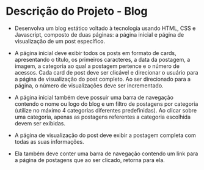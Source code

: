 <h1>Descrição do Projeto - Blog</h1>


- Desenvolva um blog estático voltado à tecnologia usando HTML, CSS e Javascript, composto de duas páginas: a página inicial e página de visualização de um post específico. 

- A página inicial deve exibir todos os posts em formato de cards, apresentando o título, os primeiros caracteres, a data da postagem, a imagem, a categoria ao qual a postagem pertence e o número de acessos. Cada card de post deve ser clicável e direcionar o usuário para a página de visualização do post completo. Ao ser direcionado para a página, o número de visualizações deve ser incrementado. 

- A página inicial também deve possuir uma barra de navegação contendo o nome ou logo do blog e um filtro de postagens por categoria (utilize no máximo 4 categorias diferentes predefinidas). Ao clicar sobre uma categoria, apenas as postagens referentes a categoria escolhida devem ser exibidas.

- A página de visualização do post deve exibir a postagem completa com todas as suas informações.

- Ela também deve conter uma barra de navegação contendo um link para a página de postagens que ao ser clicado, retorna para ela.
